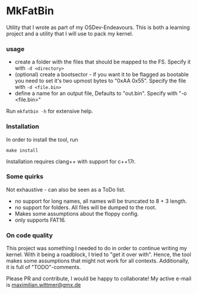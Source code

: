# MkFatBin

Utility that I wrote as part of my OSDev-Endeavours. This is both a learning project and a utility that I will use to pack my kernel.

### usage

- create a folder with the files that should be mapped to the FS. Specify it with `-d <directory>`
- (optional) create a bootsector - if you want it to be flagged as bootable you need to set it's two upmost bytes to "0xAA 0x55". Specify the file with `-d <file.bin>`
- define a name for an output file, Defaults to "out.bin". Specify with "-o <file.bin>"

Run `mkfatbin -h` for extensive help.

### Installation

In order to install the tool, run

```
make install
```

Installation requires clang++ with support for c++17r.

### Some quirks

Not exhaustive - can also be seen as a ToDo list. 

- no support for long names, all names will be truncated to 8 + 3 length.
- no support for folders. All files will be dumped to the root.
- Makes some assumptions about the floppy config.
- only supports FAT16.

### On code quality

This project was something I needed to do in order to continue writing my kernel. With it being a roadblock, I tried to "get it over with".
Hence, the tool makes some assumptions that might not work for all contexts. Additionally, it is full of "TODO"-comments.

Please PR and contribute, I would be happy to collaborate!
My active e-mail is maximilian.wittmer@gmx.de
